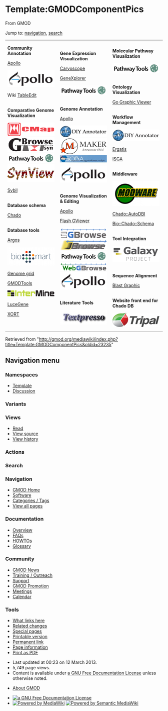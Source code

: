 <div id="mw-page-base" class="noprint">

</div>

<div id="mw-head-base" class="noprint">

</div>

<div id="content" class="mw-body" role="main">

<span id="top"></span>

<div id="mw-js-message" style="display:none;">

</div>



# <span dir="auto">Template:GMODComponentPics</span>

<div id="bodyContent">

<div id="siteSub">

From GMOD

</div>

<div id="contentSub">

</div>

<div id="jump-to-nav" class="mw-jump">

Jump to: [navigation](#mw-navigation), [search](#p-search)

</div>

<div id="mw-content-text" class="mw-content-ltr" lang="en" dir="ltr">

<table width="80%" data-align="center" data-cellpadding="10px">
<colgroup>
<col style="width: 33%" />
<col style="width: 33%" />
<col style="width: 33%" />
</colgroup>
<tbody>
<tr class="odd">
<td data-valign="top"><p><strong>Community Annotation</strong></p>
<p><a href="Apollo.1" title="Apollo">Apollo</a></p>
<div class="floatnone">
<a href="WebApollo.1" title="WebApollo"><img
src="../mediawiki/images/thumb/1/1b/ApolloLogo.png/150px-ApolloLogo.png"
srcset="../mediawiki/images/thumb/1/1b/ApolloLogo.png/225px-ApolloLogo.png 1.5x, ../mediawiki/images/thumb/1/1b/ApolloLogo.png/300px-ApolloLogo.png 2x"
width="150" height="54" alt="WebApollo" /></a>
</div>
<p>Wiki <a href="TableEdit.1" title="TableEdit">TableEdit</a></p>
<p><br />
<strong>Comparative Genome Visualization</strong></p>
<div class="floatnone">
<a href="CMap.1" title="CMap"><img
src="../mediawiki/images/thumb/e/ec/CMapLogo-horiz.png/150px-CMapLogo-horiz.png"
srcset="../mediawiki/images/thumb/e/ec/CMapLogo-horiz.png/225px-CMapLogo-horiz.png 1.5x, ../mediawiki/images/thumb/e/ec/CMapLogo-horiz.png/300px-CMapLogo-horiz.png 2x"
width="150" height="43" alt="CMap" /></a>
</div>
<div class="floatnone">
<a href="GBrowse_syn.1" title="GBrowse Synteny Browser"><img
src="../mediawiki/images/thumb/4/44/GBrowse_syn_logo.png/150px-GBrowse_syn_logo.png"
srcset="../mediawiki/images/thumb/4/44/GBrowse_syn_logo.png/225px-GBrowse_syn_logo.png 1.5x, ../mediawiki/images/thumb/4/44/GBrowse_syn_logo.png/300px-GBrowse_syn_logo.png 2x"
width="150" height="48" alt="GBrowse Synteny Browser" /></a>
</div>
<div class="floatnone">
<a href="Pathway_Tools.1" title="Pathway Tools"><img
src="../mediawiki/images/thumb/1/1b/PathwayTools.png/150px-PathwayTools.png"
srcset="../mediawiki/images/thumb/1/1b/PathwayTools.png/225px-PathwayTools.png 1.5x, ../mediawiki/images/thumb/1/1b/PathwayTools.png/300px-PathwayTools.png 2x"
width="150" height="33" alt="Pathway Tools" /></a>
</div>
<div class="floatnone">
<a href="SynView" title="SynView"><img
src="../mediawiki/images/thumb/b/b3/SynView_Icon.gif/150px-SynView_Icon.gif"
srcset="../mediawiki/images/b/b3/SynView_Icon.gif 1.5x, ../mediawiki/images/b/b3/SynView_Icon.gif 2x"
width="150" height="57" alt="SynView" /></a>
</div>
<p><a href="Sybil" title="Sybil">Sybil</a></p>
<p><br />
<strong>Database schema</strong></p>
<p><a href="Chado" class="mw-redirect" title="Chado">Chado</a></p>
<p><br />
<strong>Database tools</strong></p>
<p><a href="Argos" title="Argos">Argos</a></p>
<div class="floatnone">
<a href="BioMart" title="BioMart"><img
src="../mediawiki/images/thumb/a/a4/Biomart250.png/150px-Biomart250.png"
srcset="../mediawiki/images/thumb/a/a4/Biomart250.png/225px-Biomart250.png 1.5x, ../mediawiki/images/a/a4/Biomart250.png 2x"
width="150" height="59" alt="BioMart" /></a>
</div>
<p><a href="Genome_grid" title="Genome grid">Genome grid</a></p>
<p><a href="GMODTools" title="GMODTools">GMODTools</a></p>
<div class="floatnone">
<a href="InterMine" title="InterMine"><img
src="../mediawiki/images/thumb/1/13/InterMineLogo.png/150px-InterMineLogo.png"
srcset="../mediawiki/images/thumb/1/13/InterMineLogo.png/225px-InterMineLogo.png 1.5x, ../mediawiki/images/thumb/1/13/InterMineLogo.png/300px-InterMineLogo.png 2x"
width="150" height="19" alt="InterMine" /></a>
</div>
<p><a href="LuceGene" title="LuceGene">LuceGene</a></p>
<p><a href="XORT.1" title="XORT">XORT</a></p>
<p><br />
</p></td>
<td data-valign="top"><p><strong>Gene Expression
Visualization</strong></p>
<p><a href="Caryoscope" title="Caryoscope">Caryoscope</a></p>
<p><a href="GeneXplorer" title="GeneXplorer">GeneXplorer</a></p>
<div class="floatnone">
<a href="Pathway_Tools.1" title="Pathway Tools"><img
src="../mediawiki/images/thumb/1/1b/PathwayTools.png/150px-PathwayTools.png"
srcset="../mediawiki/images/thumb/1/1b/PathwayTools.png/225px-PathwayTools.png 1.5x, ../mediawiki/images/thumb/1/1b/PathwayTools.png/300px-PathwayTools.png 2x"
width="150" height="33" alt="Pathway Tools" /></a>
</div>
<p><br />
<strong>Genome Annotation</strong></p>
<p><a href="Apollo.1" title="Apollo">Apollo</a></p>
<div class="floatnone">
<a href="DIYA" title="DIYA"><img
src="../mediawiki/images/thumb/e/e6/DIYALogo_Text.png/150px-DIYALogo_Text.png"
srcset="../mediawiki/images/thumb/e/e6/DIYALogo_Text.png/225px-DIYALogo_Text.png 1.5x, ../mediawiki/images/thumb/e/e6/DIYALogo_Text.png/300px-DIYALogo_Text.png 2x"
width="150" height="37" alt="DIYA" /></a>
</div>
<div class="floatnone">
<a href="MAKER.1" title="MAKER"><img
src="../mediawiki/images/thumb/3/37/MAKERLogo.png/150px-MAKERLogo.png"
srcset="../mediawiki/images/thumb/3/37/MAKERLogo.png/225px-MAKERLogo.png 1.5x, ../mediawiki/images/thumb/3/37/MAKERLogo.png/300px-MAKERLogo.png 2x"
width="150" height="51" alt="MAKER" /></a>
</div>
<div class="floatnone">
<a href="SOBA.1" title="SOBA"><img
src="../mediawiki/images/thumb/b/b6/SOBA_Header.jpg/150px-SOBA_Header.jpg"
srcset="../mediawiki/images/thumb/b/b6/SOBA_Header.jpg/225px-SOBA_Header.jpg 1.5x, ../mediawiki/images/thumb/b/b6/SOBA_Header.jpg/300px-SOBA_Header.jpg 2x"
width="150" height="30" alt="SOBA" /></a>
</div>
<div class="floatnone">
<a href="WebApollo.1" title="WebApollo"><img
src="../mediawiki/images/thumb/1/1b/ApolloLogo.png/150px-ApolloLogo.png"
srcset="../mediawiki/images/thumb/1/1b/ApolloLogo.png/225px-ApolloLogo.png 1.5x, ../mediawiki/images/thumb/1/1b/ApolloLogo.png/300px-ApolloLogo.png 2x"
width="150" height="54" alt="WebApollo" /></a>
</div>
<p><br />
<strong>Genome Visualization &amp; Editing</strong></p>
<p><a href="Apollo.1" title="Apollo">Apollo</a></p>
<p><a href="Flash_GViewer" title="Flash GViewer">Flash GViewer</a></p>
<div class="floatnone">
<a href="GBrowse.1" title="GBrowse"><img
src="../mediawiki/images/thumb/0/04/GBrowseLogo.png/150px-GBrowseLogo.png"
srcset="../mediawiki/images/thumb/0/04/GBrowseLogo.png/225px-GBrowseLogo.png 1.5x, ../mediawiki/images/thumb/0/04/GBrowseLogo.png/300px-GBrowseLogo.png 2x"
width="150" height="35" alt="GBrowse" /></a>
</div>
<div class="floatnone">
<a href="JBrowse.1" title="JBrowse"><img
src="../mediawiki/images/thumb/a/ac/JBrowseLogo.png/150px-JBrowseLogo.png"
srcset="../mediawiki/images/thumb/a/ac/JBrowseLogo.png/225px-JBrowseLogo.png 1.5x, ../mediawiki/images/thumb/a/ac/JBrowseLogo.png/300px-JBrowseLogo.png 2x"
width="150" height="33" alt="JBrowse" /></a>
</div>
<div class="floatnone">
<a href="Pathway_Tools.1" title="Pathway Tools"><img
src="../mediawiki/images/thumb/1/1b/PathwayTools.png/150px-PathwayTools.png"
srcset="../mediawiki/images/thumb/1/1b/PathwayTools.png/225px-PathwayTools.png 1.5x, ../mediawiki/images/thumb/1/1b/PathwayTools.png/300px-PathwayTools.png 2x"
width="150" height="33" alt="Pathway Tools" /></a>
</div>
<div class="floatnone">
<a href="WebGBrowse.1" title="WebGBrowse"><img
src="../mediawiki/images/thumb/3/3a/WebGBrowseLogo.png/150px-WebGBrowseLogo.png"
srcset="../mediawiki/images/thumb/3/3a/WebGBrowseLogo.png/225px-WebGBrowseLogo.png 1.5x, ../mediawiki/images/thumb/3/3a/WebGBrowseLogo.png/300px-WebGBrowseLogo.png 2x"
width="150" height="29" alt="WebGBrowse" /></a>
</div>
<div class="floatnone">
<a href="WebApollo.1" title="WebApollo"><img
src="../mediawiki/images/thumb/1/1b/ApolloLogo.png/150px-ApolloLogo.png"
srcset="../mediawiki/images/thumb/1/1b/ApolloLogo.png/225px-ApolloLogo.png 1.5x, ../mediawiki/images/thumb/1/1b/ApolloLogo.png/300px-ApolloLogo.png 2x"
width="150" height="54" alt="WebApollo" /></a>
</div>
<p><br />
<strong>Literature Tools</strong></p>
<div class="floatnone">
<a href="Textpresso" title="Textpresso"><img
src="../mediawiki/images/thumb/c/c4/TextpressoLogo.jpg/150px-TextpressoLogo.jpg"
srcset="../mediawiki/images/c/c4/TextpressoLogo.jpg 1.5x, ../mediawiki/images/c/c4/TextpressoLogo.jpg 2x"
width="150" height="47" alt="Textpresso" /></a>
</div></td>
<td data-valign="top"><p><strong>Molecular Pathway
Visualization</strong></p>
<div class="floatnone">
<a href="Pathway_Tools.1" title="Pathway Tools"><img
src="../mediawiki/images/thumb/1/1b/PathwayTools.png/150px-PathwayTools.png"
srcset="../mediawiki/images/thumb/1/1b/PathwayTools.png/225px-PathwayTools.png 1.5x, ../mediawiki/images/thumb/1/1b/PathwayTools.png/300px-PathwayTools.png 2x"
width="150" height="33" alt="Pathway Tools" /></a>
</div>
<p><br />
<strong>Ontology Visualization</strong></p>
<p><a href="GO_Graphic_Viewer.1" title="GO Graphic Viewer">Go Graphic
Viewer</a></p>
<p><br />
<strong>Workflow Management</strong></p>
<div class="floatnone">
<a href="DIYA" title="DIYA"><img
src="../mediawiki/images/thumb/e/e6/DIYALogo_Text.png/150px-DIYALogo_Text.png"
srcset="../mediawiki/images/thumb/e/e6/DIYALogo_Text.png/225px-DIYALogo_Text.png 1.5x, ../mediawiki/images/thumb/e/e6/DIYALogo_Text.png/300px-DIYALogo_Text.png 2x"
width="150" height="37" alt="DIYA" /></a>
</div>
<p><a href="TIGR-Workflow_/_Ergatis"
title="TIGR-Workflow / Ergatis">Ergatis</a></p>
<p><a href="ISGA" title="ISGA">ISGA</a></p>
<p><br />
<strong>Middleware</strong></p>
<div class="floatnone">
<a href="Modware" title="Modware"><img
src="../mediawiki/images/thumb/e/e3/ModwareLogo.png/150px-ModwareLogo.png"
srcset="../mediawiki/images/thumb/e/e3/ModwareLogo.png/225px-ModwareLogo.png 1.5x, ../mediawiki/images/thumb/e/e3/ModwareLogo.png/300px-ModwareLogo.png 2x"
width="150" height="79" alt="Modware" /></a>
</div>
<p><a href="Chado::AutoDBI"
title="Chado::AutoDBI">Chado::AutoDBI</a></p>
<p><a href="Bio::Chado::Schema"
title="Bio::Chado::Schema">Bio::Chado::Schema</a></p>
<p><br />
<strong>Tool Integration</strong></p>
<div class="floatnone">
<a href="Galaxy.1" title="Galaxy"><img
src="../mediawiki/images/thumb/c/c7/GalaxyLogoBigger.png/150px-GalaxyLogoBigger.png"
srcset="../mediawiki/images/thumb/c/c7/GalaxyLogoBigger.png/225px-GalaxyLogoBigger.png 1.5x, ../mediawiki/images/thumb/c/c7/GalaxyLogoBigger.png/300px-GalaxyLogoBigger.png 2x"
width="150" height="53" alt="Galaxy" /></a>
</div>
<p><br />
<strong>Sequence Alignment</strong></p>
<p><a href="BLAST_Graphic_Viewer.1" title="BLAST Graphic Viewer">Blast
Graphic</a></p>
<p><br />
<strong>Website front end for Chado DB</strong></p>
<div class="floatnone">
<a href="Tripal.1" title="Tripal"><img
src="../mediawiki/images/thumb/0/06/TripalLogo.png/150px-TripalLogo.png"
srcset="../mediawiki/images/thumb/0/06/TripalLogo.png/225px-TripalLogo.png 1.5x, ../mediawiki/images/thumb/0/06/TripalLogo.png/300px-TripalLogo.png 2x"
width="150" height="45" alt="Tripal" /></a>
</div></td>
</tr>
</tbody>
</table>

</div>

<div class="printfooter">

Retrieved from
"<http://gmod.org/mediawiki/index.php?title=Template:GMODComponentPics&oldid=23235>"

</div>

<div id="catlinks" class="catlinks catlinks-allhidden">

</div>

<div class="visualClear">

</div>

</div>

</div>

<div id="mw-navigation">

## Navigation menu

<div id="mw-head">



<div id="left-navigation">

<div id="p-namespaces" class="vectorTabs" role="navigation"
aria-labelledby="p-namespaces-label">

### Namespaces

- <span id="ca-nstab-template"><a href="Template:GMODComponentPics" accesskey="c"
  title="View the template [c]">Template</a></span>
- <span id="ca-talk"><a
  href="http://gmod.org/mediawiki/index.php?title=Template_talk:GMODComponentPics&amp;action=edit&amp;redlink=1"
  accesskey="t"
  title="Discussion about the content page [t]">Discussion</a></span>

</div>

<div id="p-variants" class="vectorMenu emptyPortlet" role="navigation"
aria-labelledby="p-variants-label">

### 

### Variants[](#)

<div class="menu">

</div>

</div>

</div>

<div id="right-navigation">

<div id="p-views" class="vectorTabs" role="navigation"
aria-labelledby="p-views-label">

### Views

- <span id="ca-view">[Read](Template:GMODComponentPics)</span>
- <span id="ca-viewsource"><a
  href="http://gmod.org/mediawiki/index.php?title=Template:GMODComponentPics&amp;action=edit"
  accesskey="e" title="This page is protected.
  You can view its source [e]">View source</a></span>
- <span id="ca-history"><a
  href="http://gmod.org/mediawiki/index.php?title=Template:GMODComponentPics&amp;action=history"
  accesskey="h" title="Past revisions of this page [h]">View history</a></span>

</div>

<div id="p-cactions" class="vectorMenu emptyPortlet" role="navigation"
aria-labelledby="p-cactions-label">

### Actions[](#)

<div class="menu">

</div>

</div>

<div id="p-search" role="search">

### Search

<div id="simpleSearch">

</div>

</div>

</div>

</div>

<div id="mw-panel">

<div id="p-logo" role="banner">

<a href="Main_Page"
style="background-image: url(../images/GMOD-cogs.png);"
title="Visit the main page"></a>

</div>

<div id="p-Navigation" class="portal" role="navigation"
aria-labelledby="p-Navigation-label">

### Navigation

<div class="body">

- <span id="n-GMOD-Home">[GMOD Home](Main_Page)</span>
- <span id="n-Software">[Software](GMOD_Components)</span>
- <span id="n-Categories-.2F-Tags">[Categories /
  Tags](Categories)</span>
- <span id="n-View-all-pages">[View all pages](Special:AllPages)</span>

</div>

</div>

<div id="p-Documentation" class="portal" role="navigation"
aria-labelledby="p-Documentation-label">

### Documentation

<div class="body">

- <span id="n-Overview">[Overview](Overview)</span>
- <span id="n-FAQs">[FAQs](Category:FAQ)</span>
- <span id="n-HOWTOs">[HOWTOs](Category:HOWTO)</span>
- <span id="n-Glossary">[Glossary](Glossary)</span>

</div>

</div>

<div id="p-Community" class="portal" role="navigation"
aria-labelledby="p-Community-label">

### Community

<div class="body">

- <span id="n-GMOD-News">[GMOD News](GMOD_News)</span>
- <span id="n-Training-.2F-Outreach">[Training /
  Outreach](Training_and_Outreach)</span>
- <span id="n-Support">[Support](Support)</span>
- <span id="n-GMOD-Promotion">[GMOD Promotion](GMOD_Promotion)</span>
- <span id="n-Meetings">[Meetings](Meetings)</span>
- <span id="n-Calendar">[Calendar](Calendar)</span>

</div>

</div>

<div id="p-tb" class="portal" role="navigation"
aria-labelledby="p-tb-label">

### Tools

<div class="body">

- <span id="t-whatlinkshere"><a href="Special:WhatLinksHere/Template:GMODComponentPics" accesskey="j"
  title="A list of all wiki pages that link here [j]">What links here</a></span>
- <span id="t-recentchangeslinked"><a href="Special:RecentChangesLinked/Template:GMODComponentPics"
  accesskey="k"
  title="Recent changes in pages linked from this page [k]">Related
  changes</a></span>
- <span id="t-specialpages"><a href="Special:SpecialPages" accesskey="q"
  title="A list of all special pages [q]">Special pages</a></span>
- <span id="t-print"><a
  href="http://gmod.org/mediawiki/index.php?title=Template:GMODComponentPics&amp;printable=yes"
  rel="alternate" accesskey="p"
  title="Printable version of this page [p]">Printable version</a></span>
- <span id="t-permalink">[Permanent
  link](http://gmod.org/mediawiki/index.php?title=Template:GMODComponentPics&oldid=23235 "Permanent link to this revision of the page")</span>
- <span id="t-info">[Page
  information](http://gmod.org/mediawiki/index.php?title=Template:GMODComponentPics&action=info)</span>
- <span id="t-pdf">[Print as
  PDF](http://gmod.org/mediawiki/index.php?title=Special:PdfPrint&page=Template:GMODComponentPics)</span>

</div>

</div>

</div>

</div>

<div id="footer" role="contentinfo">

- <span id="footer-info-lastmod">Last updated at 00:23 on 12 March
  2013.</span>
- <span id="footer-info-viewcount">5,749 page views.</span>
- <span id="footer-info-copyright">Content is available under
  <a href="http://www.gnu.org/licenses/fdl-1.3.html" class="external"
  rel="nofollow">a GNU Free Documentation License</a> unless otherwise
  noted.</span>

<!-- -->

- <span id="footer-places-about">[About
  GMOD](GMOD:About "GMOD:About")</span>

<!-- -->

- <span id="footer-copyrightico">[<img src="http://www.gnu.org/graphics/gfdl-logo-small.png" width="88"
  height="31" alt="a GNU Free Documentation License" />](http://www.gnu.org/licenses/fdl-1.3.html)</span>
- <span id="footer-poweredbyico">[<img
  src="../mediawiki/skins/common/images/poweredby_mediawiki_88x31.png"
  width="88" height="31" alt="Powered by MediaWiki" />](http://www.mediawiki.org/)
  [<img
  src="../mediawiki/extensions/SemanticMediaWiki/resources/images/smw_button.png"
  width="88" height="31" alt="Powered by Semantic MediaWiki" />](https://www.semantic-mediawiki.org/wiki/Semantic_MediaWiki)</span>

<div style="clear:both">

</div>

</div>
